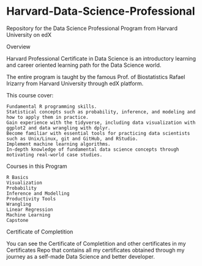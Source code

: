 # Harvard-Data-Science-Professional
Repository for the Data Science Professional Program from Harvard University on edX 

Overview

Harvard Professional Certificate in Data Science is an introductory learning and career oriented learning path for the Data Science world.

The entire program is taught by the famous Prof. of Biostatistics Rafael Irizarry from Harvard University through edX platform.

This course cover:

    Fundamental R programming skills.
    Statistical concepts such as probability, inference, and modeling and how to apply them in practice.
    Gain experience with the tidyverse, including data visualization with ggplot2 and data wrangling with dplyr.
    Become familiar with essential tools for practicing data scientists such as Unix/Linux, git and GitHub, and RStudio.
    Implement machine learning algorithms.
    In-depth knowledge of fundamental data science concepts through motivating real-world case studies.

Courses in this Program

    R Basics
    Visualization
    Probability
    Inference and Modelling
    Productivity Tools
    Wrangling
    Linear Regression
    Machine Learning
    Capstone


Certificate of Completition

You can see the Certificate of Completition and other certificates in my Certificates Repo that contains all my certificates obtained through my journey as a self-made Data Science and better developer.
